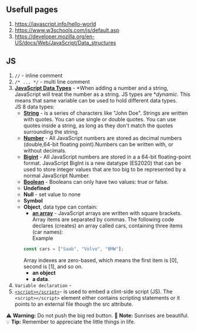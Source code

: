 ## Usefull pages ##
1. https://javascript.info/hello-world
2. https://www.w3schools.com/js/default.asp
3. https://developer.mozilla.org/en-US/docs/Web/JavaScript/Data_structures

## JS ##
1. `//` -  inline comment
2. `/* ... */` - multi line comment
3. [**JavaScript Data Types**](https://www.w3schools.com/js/js_datatypes.asp) - *When adding a number and a string, JavaScript will treat the number as a string. JS types are **dynamic*. This means that same variable can be used to hold different data types.   
JS 8 data types:  
    + [**String**](https://www.w3schools.com/js/js_strings.asp) - is a series of characters like "John Doe". Strings are written with quotes. You can use single or double quotes. You can use quotes inside a string, as long as they don't match the quotes surrounding the string.
    + [**Number**](https://www.w3schools.com/js/js_numbers.asp) - All JavaScript numbers are stored as decimal numbers (double,64-bit floating point).Numbers can be written with, or without decimals.
    + [**Bigint**](https://www.w3schools.com/js/js_bigint.asp) - All JavaScript numbers are stored in a a 64-bit floating-point format. JavaScript BigInt is a new datatype (ES2020) that can be used to store integer values that are too big to be represented by a normal JavaScript Number.
    + [**Boolean**](https://www.w3schools.com/js/js_booleans.asp) - Booleans can only have two values: true or false.
    + **Undefined**
    + **Null** - set value to none
    + **Symbol**
    + **Object**, data type can contain: 
        + [**an array**](https://www.w3schools.com/js/js_arrays.asp) - JavaScript arrays are written with square brackets. Array items are separated by commas. The following code declares (creates) an array called cars, containing three items (car names):  
        Example
        ``` javascript
        const cars = ["Saab", "Volvo", "BMW"];
        ```
        Array indexes are zero-based, which means the first item is [0], second is [1], and so on.
        + **an object**
        + **a data**.  
4. `Variable declaration` - 
5. [`<script></script>`](https://www.w3schools.com/Tags/tag_script.asp)- is used to embed a clint-side script (JS). The `<script></script>` element either contains scripting statements or it points to an external file though the src attribute. 



:warning: **Warning:** Do not push the big red button.
:memo: **Note:** Sunrises are beautiful.
:bulb: **Tip:** Remember to appreciate the little things in life.